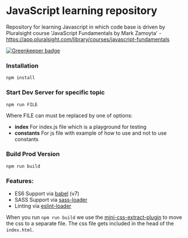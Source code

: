 # JavaScript learning repository

Repository for learning Javascript in which code base is driven by Pluralsight course 'JavaScript Fundamentals by Mark Zamoyta' - https://app.pluralsight.com/library/courses/javascript-fundamentals


[![Greenkeeper badge](https://badges.greenkeeper.io/wbkd/webpack-starter.svg)](https://greenkeeper.io/)


### Installation

```
npm install
```

### Start Dev Server for specific topic

```
npm run FILE
```

Where FILE can must be replaced by one of options:

- **index** For index.js file which is a playground for testing
- **constants** For js file with example of how to use and not to use constants

### Build Prod Version

```
npm run build
```

### Features:

* ES6 Support via [babel](https://babeljs.io/) (v7)
* SASS Support via [sass-loader](https://github.com/jtangelder/sass-loader)
* Linting via [eslint-loader](https://github.com/MoOx/eslint-loader)

When you run `npm run build` we use the [mini-css-extract-plugin](https://github.com/webpack-contrib/mini-css-extract-plugin) to move the css to a separate file. The css file gets included in the head of the `index.html`.
